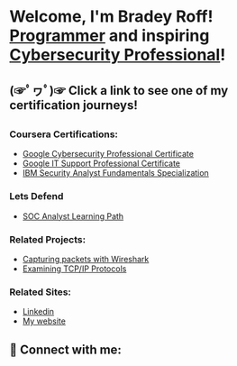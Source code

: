 <h1>Welcome, I'm Bradey Roff! <br/><a href="https://github.com/BradRoff">Programmer</a> and inspiring <a href="https://www.linkedin.com/in/brad-roff/">Cybersecurity Professional</a>!
 
  
  <h2>
   (☞ﾟヮﾟ)☞  Click a link to see one of my certification journeys!
  <h2>

### Coursera Certifications:

- [Google Cybersecurity Professional Certificate](https://github.com/BradRoff/write-up/tree/main/coursera/Google%20Cybersecurity%20Professional%20Certificate)
- [Google IT Support Professional Certificate](https://github.com/BradRoff/write-up/tree/main/coursera/Google%20IT%20Support%20Professional%20Certificate)
- [IBM Security Analyst Fundamentals Specialization](https://github.com/BradRoff/write-up/tree/main/coursera/IBM%20Security%20Analyst%20Fundamentals%20Specialization)

### Lets Defend

- [SOC Analyst Learning Path](https://github.com/BradRoff/write-up/tree/main/LetsDefend/SOC%20Analyst%20Learning%20Path)

### Related Projects:

- [Capturing packets with Wireshark](https://github.com/BradRoff/write-up/tree/main/coursera/SingleProjects/Wireshark/CapturingPackets)
- [Examining TCP/IP Protocols](https://github.com/BradRoff/write-up/tree/main/coursera/SingleProjects/Wireshark/understanding%20TCP)

### Related Sites:

- [Linkedin](https://www.linkedin.com/in/brad-roff/)
- [My website](https://cyberbrad.info/)
<h2> 🤳 Connect with me:</h2>


